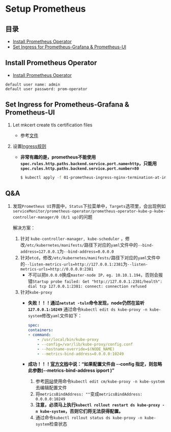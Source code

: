 # Setup Prometheus

## 目录
- [Install Prometheus Operator](#install-prometheus-operator)
- [Set Ingress for Prometheus-Grafana & Prometheus-UI](#set-ingress-for-prometheus-grafana--prometheus-ui)


## Install Prometheus Operator
- [Install Prometheus Operator](./script/01-prometheus-helm-install.sh)

```
default user name: admin
default user password: prom-operator
```


## Set Ingress for Prometheus-Grafana & Prometheus-UI

1. Let mkcert create tls certification files

    - 参考[文件](../mkcert/mkcert-README.md)

1. 设置[Ingress规则](./yaml/01-prometheus-ingress-nginx-termination-at-ingress-controller.yaml)

    - **非常有趣的是，prometheus不能使用```spec.rules.http.paths.backend.service.port.name=http```，只能用```spec.rules.http.paths.backend.service.port.number=80```**

        ```bash
        $ kubectl apply -f 01-prometheus-ingress-nginx-termination-at-ingress-controller.yaml
        ```


## Q&A
1. 发现```Prometheus UI```界面中，```Status```下拉菜单中，```Targets```选项里，会出现例如```serviceMonitor/prometheus-operator/prometheus-operator-kube-p-kube-controller-manager/0 (0/1 up)```的问题

    解决方案：

    1. 针对 ```kube-controller-manager, kube-scheduler``` ，修改```/etc/kubernetes/manifests/```路径下对应的```yaml```文件中的```--bind-address=127.0.0.1```为```--bind-address=0.0.0.0```
    1. 针对```etcd```，修改```/etc/kubernetes/manifests/```路径下对应的```yaml```文件中的```--listen-metrics-urls=http://127.0.0.1:2381```为```--listen-metrics-urls=http://0.0.0.0:2381```
        - 不可以把```0.0.0.0```换成```master-node IP，eg. 10.10.1.194```，否则会报错```Startup probe failed: Get "http://127.0.0.1:2381/health": dial tcp 127.0.0.1:2381: connect: connection refused```
    1. 针对```kube-proxy```
        - **失败！！！通过```netstat -tuln```命令发现，node仍然在监听```127.0.0.1:10249```** 
            通过命令```kubectl edit ds kube-proxy -n kube-system```修改```yaml```文件如下：

            ```yaml
            spec:
            containers:
            - command:
                - /usr/local/bin/kube-proxy
                - --config=/var/lib/kube-proxy/config.conf
                - --hostname-override=$(NODE_NAME)
                - --metrics-bind-address=0.0.0.0:10249
            ```

        - **成功！！！[官方文档](https://v1-24.docs.kubernetes.io/zh-cn/docs/reference/command-line-tools-reference/kube-proxy/)中说：“如果配置文件由 --config 指定，则忽略此参数(--metrics-bind-address ipport )”** 
            1. 参考[网站](https://www.coder.work/article/7593697)使用命令```kubectl edit cm/kube-proxy -n kube-system```去编辑配置文件
            1. 将```metricsBindAddress: ""```变成```metricsBindAddress: 0.0.0.0:10249```
            1. **注意，必须马上执行```kubectl rollout restart ds kube-proxy -n kube-system```，否则它们将无法获得配置。** 
            1. 通过命令```kubectl rollout status ds kube-proxy -n kube-system```检查状态
    